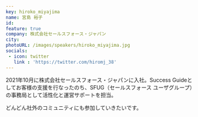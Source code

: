 ```yaml
---
key: hiroko_miyajima
name: 宮島 裕子
id: 
feature: true
company: 株式会社セールスフォース・ジャパン
city: 
photoURL: /images/speakers/hiroko_miyajima.jpg
socials:
 - icon: twitter
   link : 'https://twitter.com/hiromj_38'
---
```

2021年10月に株式会社セールスフォース・ジャパンに入社。Success Guideとしてお客様の支援を行なったのち、SFUG（セールスフォース ユーザグループ）の事務局として活性化と運営サポートを担当。

どんどん社外のコミュニティにも参加していきたいです。